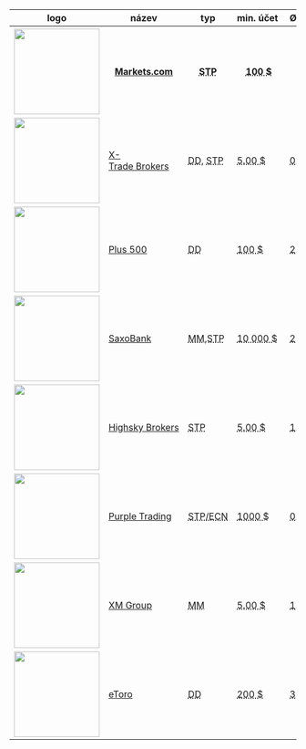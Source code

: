 <div class="table-responsive"><table class="table table-striped bootstrap-datatable datatable brokeri-new sortable"><thead><tr><th class="nosort" data-sortcolumn="0" data-sortkey="0-0">logo</th><th class="nosort" data-sortcolumn="1" data-sortkey="1-0">název</th><th class="nosort" data-sortcolumn="2" data-sortkey="2-0">typ</th><th class="nosort" data-sortcolumn="3" data-sortkey="3-0">min. účet </th><th class="nosort" data-sortcolumn="4" data-sortkey="4-0">Ø spread (€/$) </th><th class="nosort" data-sortcolumn="5" data-sortkey="5-0">poplatky </th><th class="nosort" data-sortcolumn="6" data-sortkey="6-0">páka</th><th class="nosort" data-sortcolumn="7" data-sortkey="7-0">platformy</th><th class="nosort" data-sortcolumn="8" data-sortkey="8-0">hedging </th><th class="nosort" data-sortcolumn="9" data-sortkey="9-0">Bonus</th><th class="nosort" data-sortcolumn="10" data-sortkey="10-0">recenze</th></tr></thead><tbody><tr><th data-defaultsort="disabled"><a href="http://www.forexsrovnavac.cz/sk/markets-com-recenzia" class="logo"><img src="http://blog.forexsrovnavac.cz/wp-content/uploads/2014/10/markets-logo.jpg" width="150"></a></th><th data-defaultsort="disabled"><a href="http://www.forexsrovnavac.cz/sk/xm-com">Markets.com</a></th><th data-defaultsort="disabled"><abbr title="Brokeri posielajú pokyny klientov ďalším stranám, tzv. Poskytovateľom likvidity. Tí potom tvorí druhú stranu obchodov. Broker je len prostredníkom.">STP</abbr></th><th data-defaultsort="disabled"><abbr title="Udává, kolik peněz musíte minimálně poslat na svůj obchodní účet, abyste mohli začít obchodovat.">100 $</abbr></th><th data-defaultsort="disabled"><abbr title="V porovnání používáme průměrný spread na měnový pár (EUR/USD). Jedná se o rozdíl mezi nákupní a prodejní cenou daného finančního instrumentu.">2</abbr></th><th data-defaultsort="disabled">—</th><th data-defaultsort="disabled"> <abbr title="Velikost páky udává, s kolikrát větším účtem můžete disponovat.">1:50</abbr></th><th data-defaultsort="disabled"><abbr title="Nejrozšířenější obchodní software pro obchodování Forexu. Umožňuje analyzovat trhy i zadávat obchodní příkazy.">MT4</abbr>, </th><th data-defaultsort="disabled"> <abbr title="Broker umožňuje hedging, to znamená, že můžete mít současně otevřenou dlouhou (long) a krátkou (short) pozici na jednom měnovém páru.">ano</abbr></th><th data-defaultsort="disabled">/</th><th data-defaultsort="disabled"><a href="http://www.forexsrovnavac.cz/sk/markets-com-recenzia" class="btn btn-default">Více<span class="hidden-xs"> informací</span></a></th></tr>



<tr><td data-value="4"><a href="http://www.forexsrovnavac.cz/sk/xtb" class="logo"><img src="http://www.forexsrovnavac.cz/assets/img/loga/xtb150.png" width="150"></a></td><td data-value="X-Trade Brokers"><a href="http://www.forexsrovnavac.cz/sk/xtb">X-Trade Brokers</a></td><td data-value="DD, STP"><abbr title="Dealing Desk broker je tvorca trhu, pretože obrazne povedané vytvára trh pre svojich klientov (obchodníkov). Tvorí druhú stranu obchodov.">DD</abbr>, <abbr title="Brokeri posielajú pokyny klientov ďalším stranám, tzv. Poskytovateľom likvidity. Tí potom tvorí druhú stranu obchodov. Broker je len prostredníkom.">STP</abbr></td><td data-value="500"><abbr title="Udáva, koľko peňazí musíte minimálne poslať na svoj obchodný účet, aby ste mohli začať obchodovať.">5.00 $</abbr></td><td data-value="1"><abbr title="V porovnaní používame priemerný spread na menový pár (EUR / USD). Ide o rozdiel medzi nákupnou a predajnou cenou daného finančného inštrumentu.">0.9</abbr></td><td data-value=" ano"> <abbr title="Poplatky, ktoré si účtuje broker za sprostredkovanie obchodu. Ide o poplatky nad rámec spreadu.">ano</abbr></td><td data-value=" 1:200"> <abbr title="Veľkosť páky udáva, s koľkokrát väčším účtom môžete disponovať.">1:200</abbr></td><td data-value="MT4, Vlastní"><abbr title="Najrozšírenejšie obchodný software pre obchodovanie Forexe. Umožňuje analyzovať trhy aj zadávať obchodné príkazy.">MT4/MT5</abbr>, Vlastní</td><td data-value=" ano"> <abbr title="Broker umožňuje hedging, to znamená, že môžete mať súčasne otvorenú dlhú (long) a krátku (short) pozíciu na jednom menovom páre.">ano</abbr></td><td data-value="—">/</td><td data-value="4"><a href="http://www.forexsrovnavac.cz/sk/xtb" class="btn btn-default">viac <span class="hidden-xs"> informácií</span></a></td></tr>



<tr><td data-value="3"><a href="http://www.forexsrovnavac.cz/sk/plus500" class="logo"><img src="http://www.forexsrovnavac.cz/assets/img/loga/plu150.png" width="150"></a></td><td data-value="Plus 500"><a href="http://www.forexsrovnavac.cz/sk/plus500">Plus 500</a></td><td data-value="DD"><abbr title="Dealing Desk broker je tvůrce trhu, protože obrazně řečeno vytváří trh pro své klienty (obchodníky). Tvoří druhou stranu obchodů.">DD</abbr></td><td data-value="100"><abbr title="Udává, kolik peněz musíte minimálně poslat na svůj obchodní účet, abyste mohli začít obchodovat.">100 $</abbr></td><td data-value="10"><abbr title="V porovnání používáme průměrný spread na měnový pár (EUR/USD). Jedná se o rozdíl mezi nákupní a prodejní cenou daného finančního instrumentu.">2.0</abbr></td><td data-value="—">—</td><td data-value=" 1:300"> <abbr title="Velikost páky udává, s kolikrát větším účtem můžete disponovat.">1:300</abbr></td><td data-value="vlastní">vlastní</td><td data-value="—">—</td><td data-value="/">/</td><td data-value="3"><a href="http://www.forexsrovnavac.cz/sk/plus500" class="btn btn-default">Viac <span class="hidden-xs"> informácií</span></a></td></tr>



<tr><td data-value="3"><a href="http://www.forexsrovnavac.cz/sk/saxobank" class="logo"><img src="http://www.forexsrovnavac.cz/assets/img/loga/160x70.png" width="150"></a></td><td data-value="SaxoBank"><a href="http://www.forexsrovnavac.cz/sk/saxobank">SaxoBank</a></td><td data-value="MM"><abbr title="MM - Dealing Desk broker je tvorca trhu, pretože obrazne povedané vytvára trh pre svojich klientov (obchodníkov). Tvorí druhú stranu obchodov. Ale aj taký broker môže poskytovať služby, ktoré nie sú na MM založené (obchodovani akcií atď). STP - Brokeri posielajú pokyny klientov ďalším stranám, tzv. Poskytovateľom likvidity. Tí potom tvorí druhú stranu obchodov. Broker je len prostredníkom.">MM,STP</abbr></td><td data-value="10 000"><abbr title="Udává, kolik peněz musíte minimálně poslat na svůj obchodní účet, abyste mohli začít obchodovat.">10 000 $</abbr></td><td data-value="10"><abbr title="V porovnaní používame priemerný spread na menový pár (EUR / USD). Ide o rozdiel medzi nákupnou a predajnou cenou daného finančného inštrumentu.">2</abbr></td><td data-value="—">ano</td><td data-value=" 1:100"> <abbr title="Velikost páky udává, s kolikrát větším účtem můžete disponovat.">1:100</abbr></td><td data-value="MT4"><abbr title="SaxoTrader a SaxoTraderGO (aplikace pro webový prohlížeč a mobilní zařízení). SaxoTrader ponuka aktuálne trhové informáciám a Všechny najmodernejšie technické nástroje a prvky pre úspešné Obchodovanie. Obchodné prostredie v tajte platforme je plne personalizované, Vrátane cien, trhových analýz, dátových modulovať a noviniek, technických analýz a grafických funkcií.">SaxoTrader/GO</abbr></td><td data-value=" ano"> <abbr title="Broker umožňuje hedging, to znamená, že môžete mať súčasne otvorenú dlhú (long) a krátku (short) pozíciu na jednom menovom páre.">ano</abbr></td><td data-value="—">/</td><td data-value="6"><a href="saxobank" class="btn btn-default">Viac <span class="hidden-xs"> informácií</span></a></td></tr>


</tr><tr><td data-value="2"><a href="http://www.forexsrovnavac.cz/highsky-brokers" class="logo"><img src="http://www.forexsrovnavac.cz/assets/img/loga/hsky150.png" width="150"></a></td><td data-value="Highsky Brokers"><a href="http://www.forexsrovnavac.cz/highsky-brokers">Highsky Brokers</a></td><td data-value="STP"><abbr title="Brokeři posílají příkazy klientů dalším stranám, tzv. poskytovatelům likvidity. Ti potom tvoří druhou stranu obchodů. Broker je pouze prostředníkem.">STP</abbr></td><td data-value="5.00"><abbr title="Udává, kolik peněz musíte minimálně poslat na svůj obchodní účet, abyste mohli začít obchodovat.">5.00 $</abbr></td><td data-value="2"><abbr title="V porovnání používáme průměrný spread na měnový pár (EUR/USD). Jedná se o rozdíl mezi nákupní a prodejní cenou daného finančního instrumentu.">1.1</abbr></td><td data-value="—">—</td><td data-value=" 1:200"> <abbr title="Velikost páky udává, s kolikrát větším účtem můžete disponovat.">1:200</abbr></td><td data-value="MT4, MT5"><abbr title="Nejrozšířenější obchodní software pro obchodování Forexu. Umožňuje analyzovat trhy i zadávat obchodní příkazy.">MT4</abbr>, <abbr title="Nová verze nejrozšířenějšího obchodního software pro obchodování Forexu. Vychází z MT4.">MT5</abbr></td><td data-value=" ano"> <abbr title="Broker umožňuje hedging, to znamená, že můžete mít současně otevřenou dlouhou (long) a krátkou (short) pozici na jednom měnovém páru.">ano</abbr></td><td data-value="500 Kč"><strong>500 Kč</strong></td><td data-value="2"><a href="http://www.forexsrovnavac.cz/highsky-brokers" class="btn btn-default">Viac <span class="hidden-xs"> informácií</span></a></td></tr>

<tr><td data-value="6"><a href="https://www.purple-trading.com/cs" class="logo"><img src="http://blog.forexsrovnavac.cz/wp-content/uploads/2018/03/purple-trading-logo.png" width="150"></a></td><td class="span2" data-value="Purple Trading"><a href="https://www.purple-trading.com/cs">Purple Trading</a></td><td data-value="STP/ECN"><abbr title="Brokeři posílají příkazy klientů dalším stranám, tzv. poskytovatelům likvidity. Ti potom tvoří druhou stranu obchodů. Broker je pouze prostředníkem.">STP/ECN</abbr></td><td data-value="8"><abbr title="Udává, kolik peněz musíte minimálně poslat na svůj obchodní účet, abyste mohli začít obchodovat.">1000 $</abbr></td><td data-value="10"><abbr title="V porovnání používáme průměrný spread na měnový pár (EUR/USD). Jedná se o rozdíl mezi nákupní a prodejní cenou daného finančního instrumentu. Jedná se o rozdíl mezi nákupní a prodejní cenou daného finančního instrumentu.">0.9</abbr></td><td data-value="—">—</td><td data-value=" 1:500"> <abbr title="Velikost páky udává, s kolikrát až větším účtem můžete disponovat.">1:200</abbr></td><td data-value="MT4"><abbr title="Nejrozšířenější obchodní software pro obchodování Forexu. Umožňuje analyzovat trhy i zadávat obchodní příkazy.">MT4</abbr></td><td data-value=" ano"> <abbr title="Broker umožňuje hedging, to znamená, že můžete mít současně otevřenou dlouhou (long) a krátkou (short) pozici na jednom měnovém páru.">ano</abbr></td><td data-value="—">/</td><td data-value="6"><a href="https://www.purple-trading.com/cs" class="btn btn-default">Více<span class="hidden-xs"> informací</span></a></td></tr>




<tr><td data-value="6"><a href="http://www.forexsrovnavac.cz/sk/xm-com" class="logo"><img src="http://ads.pipaffiliates.com/afs/show.php?id=656&cid=46271&ctgid=16" width="150"></a></td><td class="span2" data-value="Markets"><a href="http://www.forexsrovnavac.cz/sk/xm-com">XM Group</a></td><td data-value="DD"><abbr title="Broker typu DD (Dealing Desk) je tzv. Market Makerem (MM). Tzn., že broker sám tvoří trh pro své klienty (na základě podkladových aktiv a burzy)">MM</abbr></td><td data-value="5"><abbr title="Udává, kolik peněz musíte minimálně poslat na svůj obchodní účet, abyste mohli začít obchodovat.">5.00 $</abbr></td><td data-value="5"><abbr title="V porovnání používáme průměrný spread na měnový pár (EUR/USD). Jedná se o rozdíl mezi nákupní a prodejní cenou daného finančního instrumentu.">1.9</abbr></td><td data-value="—">—</td><td data-value=" 1:200"> <abbr title="Velikost páky udává, s kolikrát větším účtem můžete disponovat.">1:500</abbr></td><td data-value="MT4"><abbr title="Nejrozšířenější obchodní software pro obchodování Forexu. Umožňuje analyzovat trhy i zadávat obchodní příkazy.">MT4,MT5</abbr></td><td data-value=" ano"> <abbr title="Broker umožňuje hedging, to znamená, že můžete mít současně otevřenou dlouhou (long) a krátkou (short) pozici na jednom měnovém páru.">ano</abbr></td><td data-value="—"><strong>30 $</strong></td><td data-value="6"><a href="http://www.forexsrovnavac.cz/sk/xm-com" class="btn btn-default">Viac <span class="hidden-xs"> informácií</span></a></td></tr>

<tr><td data-value="6"><a href="http://www.forexsrovnavac.cz/sk/etoro" class="logo"><img src="http://blog.forexsrovnavac.cz/wp-content/uploads/2018/03/eToro_logo.png" width="150"></a></td><td class="span2" data-value="Markets"><a href="http://www.forexsrovnavac.cz/sk/etoro">eToro</a></td><td data-value="DD"><abbr title="Broker typu DD (Dealing Desk) je tzv. Market Makerem (MM). Tzn., že broker sám tvoří trh pro své klienty (na základě podkladových aktiv a burzy)">DD</abbr></td><td data-value="8"><abbr title="Udává, kolik peněz musíte minimálně poslat na svůj obchodní účet, abyste mohli začít obchodovat.">200 $</abbr></td><td data-value="10"><abbr title="V porovnání používáme průměrný spread na měnový pár (EUR/USD). Jedná se o rozdíl mezi nákupní a prodejní cenou daného finančního instrumentu. Jedná se o rozdíl mezi nákupní a prodejní cenou daného finančního instrumentu.">3</abbr></td><td data-value="—">—</td><td data-value=" 1:500"> <abbr title="Velikost páky udává, s kolikrát až větším účtem můžete disponovat.">1:400</abbr></td><td data-value="MT4"><abbr title=" Platforma určená pro stolní počítače (WebTrader) i Android a IOS">Vlastní (COPY)</abbr></td><td data-value=" ano"> <abbr title="Broker umožňuje hedging, to znamená, že můžete mít současně otevřenou dlouhou (long) a krátkou (short) pozici na jednom měnovém páru.">ano</abbr></td><td data-value="—">/</td><td data-value="6"><a href="http://www.forexsrovnavac.cz/sk/etoro" class="btn btn-default">Více<span class="hidden-xs"> informací</span></a></td></tr>

</tbody></table></div>